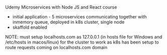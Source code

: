 Udemy Microservices with Node JS and React course

- initial application - 5 microservices communicating together with inmemory queue, deployed in k8s cluster, single node
- skaffold enabled

NOTE: must setup localhosts.com as 127.0.0.1 (in hosts file for Windows and /etc/hosts in macos/linux) for the cluster to work as k8s has been setup to route requests coming on  localhosts.com domain